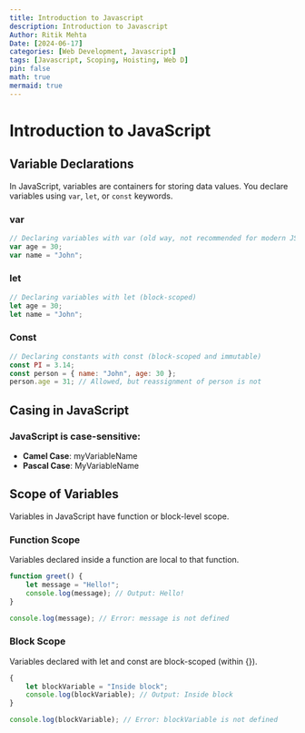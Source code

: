 ```yaml
---
title: Introduction to Javascript
description: Introduction to Javascript
Author: Ritik Mehta
Date: [2024-06-17]
categories: [Web Development, Javascript]
tags: [Javascript, Scoping, Hoisting, Web D]
pin: false
math: true
mermaid: true
---
```


# Introduction to JavaScript

## Variable Declarations

In JavaScript, variables are containers for storing data values. You declare variables using `var`, `let`, or `const` keywords.

### var

````javascript
// Declaring variables with var (old way, not recommended for modern JS)
var age = 30;
var name = "John";
````

### let

````javascript
// Declaring variables with let (block-scoped)
let age = 30;
let name = "John";
````
### Const 

````javascript
// Declaring constants with const (block-scoped and immutable)
const PI = 3.14;
const person = { name: "John", age: 30 };
person.age = 31; // Allowed, but reassignment of person is not
````
## Casing in JavaScript

### JavaScript is case-sensitive:

- **Camel Case**: myVariableName
- **Pascal Case**: MyVariableName

## Scope of Variables

Variables in JavaScript have function or block-level scope.

### Function Scope

Variables declared inside a function are local to that function.

````javascript
function greet() {
    let message = "Hello!";
    console.log(message); // Output: Hello!
}

console.log(message); // Error: message is not defined
````

### Block Scope

Variables declared with let and const are block-scoped (within {}).

````javascript
{
    let blockVariable = "Inside block";
    console.log(blockVariable); // Output: Inside block
}

console.log(blockVariable); // Error: blockVariable is not defined
````

